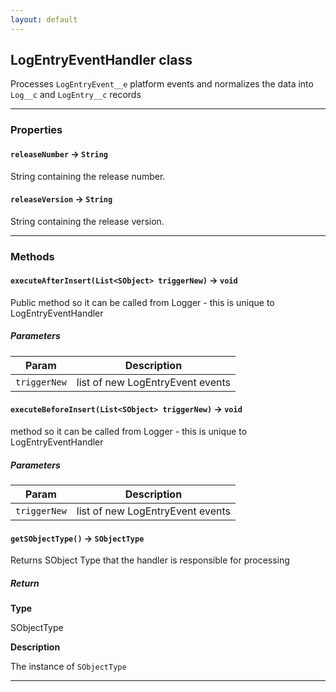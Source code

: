 ```yaml
---
layout: default
---
```


## LogEntryEventHandler class

Processes `LogEntryEvent__e` platform events and normalizes the data into `Log__c` and `LogEntry__c` records

---

### Properties

#### `releaseNumber` → `String`

String containing the release number.

#### `releaseVersion` → `String`

String containing the release version.

---

### Methods

#### `executeAfterInsert(List<SObject> triggerNew)` → `void`

Public method so it can be called from Logger - this is unique to LogEntryEventHandler

##### Parameters

| Param        | Description                      |
| ------------ | -------------------------------- |
| `triggerNew` | list of new LogEntryEvent events |

#### `executeBeforeInsert(List<SObject> triggerNew)` → `void`

method so it can be called from Logger - this is unique to LogEntryEventHandler

##### Parameters

| Param        | Description                      |
| ------------ | -------------------------------- |
| `triggerNew` | list of new LogEntryEvent events |

#### `getSObjectType()` → `SObjectType`

Returns SObject Type that the handler is responsible for processing

##### Return

**Type**

SObjectType

**Description**

The instance of `SObjectType`

---
